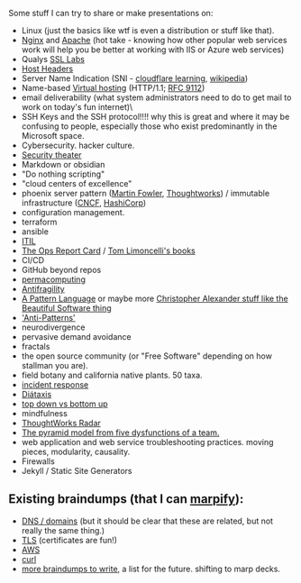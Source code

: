 Some stuff I can try to share or make presentations on:

- Linux (just the basics like wtf is even a distribution or stuff like that).
- [Nginx](https://nginx.org/en/docs/) and [Apache](https://httpd.apache.org/docs/) (hot take - knowing how other popular web services work will help you be better at working with IIS or Azure web services)
- Qualys [SSL Labs](https://www.ssllabs.com/ssltest/)
- [Host Headers](https://developer.mozilla.org/en-US/docs/Web/HTTP/Reference/Headers/Host)
- Server Name Indication (SNI - [cloudflare learning](https://www.cloudflare.com/learning/ssl/what-is-sni/), [wikipedia](https://en.wikipedia.org/wiki/Server_Name_Indication))
- Name-based [Virtual hosting](https://en.wikipedia.org/wiki/Virtual_hosting) (HTTP/1.1; [RFC 9112](https://www.rfc-editor.org/rfc/rfc9112.html))
- email deliverability (what system administrators need to do to get mail to work on today's fun internet)\
- SSH Keys and the SSH protocol!!!! why this is great and where it may be confusing to people, especially those who exist predominantly in the Microsoft space.
- Cybersecurity. hacker culture.
- [Security theater](https://en.wikipedia.org/wiki/Security_theater)
- Markdown or obsidian
- "Do nothing scripting"
- "cloud centers of excellence"
- phoenix server pattern ([Martin Fowler](https://martinfowler.com/bliki/PhoenixServer.html), [Thoughtworks](https://www.thoughtworks.com/en-us/insights/blog/moving-to-phoenix-server-pattern-introduction)) / immutable infrastructure ([CNCF](https://glossary.cncf.io/immutable-infrastructure/), [HashiCorp](https://www.hashicorp.com/en/resources/what-is-mutable-vs-immutable-infrastructure))
- configuration management. 
- terraform
- ansible
- [ITIL](https://en.wikipedia.org/wiki/ITIL)
- [The Ops Report Card](https://www.stitchflow.com/tools/opsreportcard) / [Tom Limoncelli's books](https://everythingsysadmin.com/books.html)
- CI/CD
- GitHub beyond repos
- [permacomputing](https://permacomputing.net)
- [Antifragility](https://en.wikipedia.org/wiki/Antifragility)
- [A Pattern Language](https://en.wikipedia.org/wiki/A_Pattern_Language) or maybe more [Christopher Alexander stuff like the Beautiful Software thing](https://www.buildingbeauty.org/beautiful-software)
- ['Anti-Patterns'](https://en.wikipedia.org/wiki/Anti-pattern)
- neurodivergence
- pervasive demand avoidance
- fractals
- the open source community (or "Free Software" depending on how stallman you are).
- field botany and california native plants. 50 taxa.
- [incident response](https://response.pagerduty.com/training/courses/incident_response/)
- [Diátaxis](https://diataxis.fr/)
- [top down vs bottom up](https://en.wikipedia.org/wiki/Bottom-up_and_top-down_design)
- mindfulness
- [ThoughtWorks Radar](https://www.thoughtworks.com/en-us/radar)
- [The pyramid model from five dysfunctions of a team.](https://files.tablegroup.com/wp-content/uploads/2020/12/11224029/FiveDysfunctions.pdf)
- web application and web service troubleshooting practices. moving pieces, modularity, causality.
- Firewalls
- Jekyll / Static Site Generators

## Existing braindumps (that I can [marpify](https://marp.app)):

- [DNS / domains](https://gist.github.com/jleibowitz-lacpw/9d938d55d7a95437cf572ede2c1a2325) (but it should be clear that these are related, but not really the same thing.)
- [TLS](https://gist.github.com/jleibowitz-lacpw/089f3b2b8c66f95411061a03a97465a7) (certificates are fun!)
- [AWS](https://gist.github.com/jleibowitz-lacpw/0fd67d707db9ea21a226973f11547f78)
- [curl](https://gist.github.com/jleibowitz-lacpw/547896cd075e2e4e1dd36c0f4d170474)
- [more braindumps to write](https://gist.github.com/jleibowitz-lacpw/425425d5c87575046954e08c78b98e13), a list for the future. shifting to marp decks. 
